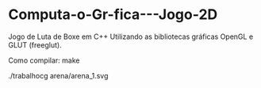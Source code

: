 # Computa-o-Gr-fica---Jogo-2D
Jogo de Luta de Boxe em C++ Utilizando as bibliotecas gráficas OpenGL e GLUT (freeglut).


Como compilar:
  make
  
  ./trabalhocg arena/arena_1.svg
